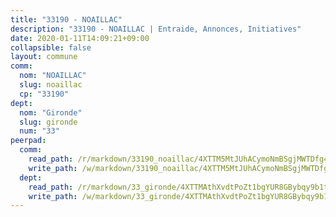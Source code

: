 ```yaml
---
title: "33190 - NOAILLAC"
description: "33190 - NOAILLAC | Entraide, Annonces, Initiatives"
date: 2020-01-11T14:09:21+09:00
collapsible: false
layout: commune
comm:
  nom: "NOAILLAC"
  slug: noaillac
  cp: "33190"
dept:
  nom: "Gironde"
  slug: gironde
  num: "33"
peerpad:
  comm:
    read_path: /r/markdown/33190_noaillac/4XTTM5MtJUhACymoNmBSgjMWTDfg4PfxpX7aTT7jfXLkEWwE3
    write_path: /w/markdown/33190_noaillac/4XTTM5MtJUhACymoNmBSgjMWTDfg4PfxpX7aTT7jfXLkEWwE3-K3TgUbcmdxfPPC8yf9KHbWF4QFhzwc153uVHgDrgNjS5eZnz1gu6zK8yxjxPnXHgNgpQZzjXfoVLPXLGxpsrzRDjq3HZZ2JDEd3SWco4YdGdYhPLZwYzjwi92yrFEGEN8hGq9kBM
  dept:
    read_path: /r/markdown/33_gironde/4XTTMAthXvdtPoZt1bgYUR8GBybqy9b1tLUaaKDw5iKj57LRt
    write_path: /w/markdown/33_gironde/4XTTMAthXvdtPoZt1bgYUR8GBybqy9b1tLUaaKDw5iKj57LRt-K3TgU8ogmN5s8hbKrZhkV9P1KQiFepNWXjoYRvdMTW1jt7eRXTmrjG677tN9mcUTsALjzYGgb8mvcrYPJn2Jd8cTiBmF9aZcbgdcQL1kzCPJnSf6X8tpEcGPdTr5qT6cQqEpt6oQ
---
```


